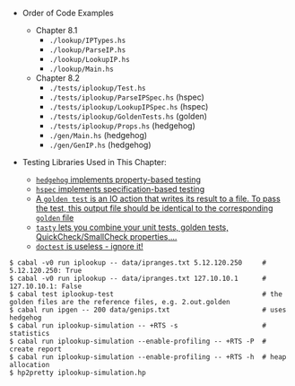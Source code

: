 - Order of Code Examples
  - Chapter 8.1
    - `./lookup/IPTypes.hs`
    - `./lookup/ParseIP.hs`
    - `./lookup/LookupIP.hs`
    - `./lookup/Main.hs`
  - Chapter 8.2
    - `./tests/iplookup/Test.hs`
    - `./tests/iplookup/ParseIPSpec.hs` (hspec)
    - `./tests/iplookup/LookupIPSpec.hs` (hspec)
    - `./tests/iplookup/GoldenTests.hs` (golden)
    - `./tests/iplookup/Props.hs` (hedgehog)
    - `./gen/Main.hs` (hedgehog)
    - `./gen/GenIP.hs` (hedgehog)

- Testing Libraries Used in This Chapter:
  - [`hedgehog` implements property-based testing](https://hackage.haskell.org/package/hedgehog)
  - [`hspec` implements specification-based testing](https://hackage.haskell.org/package/hspec)
  - [A `golden test` is an IO action that writes its result to a file. To pass the test, this output file should be identical to the corresponding `golden` file](https://hackage.haskell.org/package/tasty-golden)
  - [`tasty` lets you combine your unit tests, golden tests, QuickCheck/SmallCheck properties,...](https://hackage.haskell.org/package/tasty)
  - [`doctest` is useless - ignore it!](https://hackage.haskell.org/package/doctest)
```
$ cabal -v0 run iplookup -- data/ipranges.txt 5.12.120.250     # 5.12.120.250: True
$ cabal -v0 run iplookup -- data/ipranges.txt 127.10.10.1      # 127.10.10.1: False
$ cabal test iplookup-test                                     # the golden files are the reference files, e.g. 2.out.golden
$ cabal run ipgen -- 200 data/genips.txt                       # uses hedgehog
$ cabal run iplookup-simulation -- +RTS -s                     # statistics
$ cabal run iplookup-simulation --enable-profiling -- +RTS -P  # create report
$ cabal run iplookup-simulation --enable-profiling -- +RTS -h  # heap allocation
$ hp2pretty iplookup-simulation.hp
```

